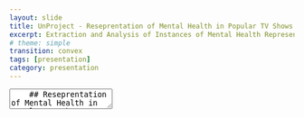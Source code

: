 ```yaml
---
layout: slide
title: UnProject - Reseprentation of Mental Health in Popular TV Shows
excerpt: Extraction and Analysis of Instances of Mental Health Representation in TV Shows
# theme: simple
transition: convex
tags: [presentation]
category: presentation
---
```

<section data-markdown data-separator-vertical="^\n\n" data-background-color="aquamarine">
  <textarea data-template>
    ## Reseprentation of Mental Health in Popular TV Shows
    Faizan Raza and Lemisa Selimi
    ---
    ## Literature Review
    - Mental health disorders can be represented with more accuracy digitally without making movies any less interesting. A movie can have both “accurate portrayal of a mental disorder AND a visually exciting and compelling narrative”. (Lopera-Mármol)
    - Despite their efforts, the media can improve a lot on representation of mental health disorders such as decreasing stigma, etc. (McMahon-Coleman)


    - Art works have contributed in expressing stereotypes about mental health, although there have been some artists who tried to humanize too
    - Bonus: Furthermore, the mind dysfunction of rejecting the present moment and creating resistance is studied since it is represented a lot in movies and seen as “normal”...
    
    ---
    ## Scope
    The project hopes to raise awareness about mental health and the impact of media on the perception of mental health issues. Through this project, we will analyze and evaluate the accuracy of the representation of mental health topics in TV shows.
    - Over a period of time
    - Movies vs Research
    - Different Genres

    ---

    ## Data and Techniques
    - Data will be sourced from popular TV shows aired in the last decade, collected from streaming platforms with ethical considerations in mind.
    - TV shows will be selected based on popularity and critical acclaim.
    - Text analysis and natural language processing techniques will be used to analyze dialogue and scripts, while computer vision techniques will assess facial expressions and body language for accurate portrayal evaluation.

    ---

    ## Values and Ethics
    - Values of accuracy and transparency guide the project.
    - Ethical considerations are prioritized in data collection and analysis.
    - Findings will be presented in an accurate and responsible manner, considering potential impact on public perception.

    ---

    ## Dissemination
    - Findings will be reported in a comprehensive report, highlighting main findings, trends, and patterns, along with recommendations for improving mental health portrayal.
    - Dissemination will occur through social media, academic conferences, and mental health advocacy organizations.
    - Goal is to raise awareness and promote accurate, responsible portrayal of mental health in popular TV shows.

    ---

    ## Examples of TV Shows
    - Ted Lasso
    - Ginny and Georgia
    - Euphoria
    - BoJack Horseman
    - 13 Reasons Why

    ---

    ## Works Cited

    - Lopera-Mármol, M., Jiménez-Morales, Manel and Jiménez-Morales, Mònika (2022) Aesthetic representation of antisocial personality disorder in British coming-of-age TV series, MDPI. Available at: https://www.mdpi.com/2076-0760/11/3/133#B18-socsci-11-00133 (Accessed: 09 May 2023). 
    - McMahon-Coleman, Kimberley. “Mental Health Disorders on Television: Representation versus Reality: Paperback.” Barnes & Noble, 4 June 2020, www.barnesandnoble.com/w/mental-health-disorders-on-television-kimberley-mcmahon-coleman/1136235810. 



  </textarea>
</section>
